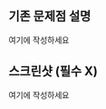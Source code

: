 <!-- 🔥 다음 양식으로 제목을 작성해주세요 : Refactor: OO기능 개선 -->
<!-- "여기에 작성하세요" 는 지우고 작성하세요 🙏🏻 -->

## 기존 문제점 설명
<!-- 어떤 문제가 있었는지 자세히 알려주세요 -->
여기에 작성하세요

## 스크린샷 (필수 X)
<!-- 글로 설명이 어렵다면 사진이나 동영상을 올려주세요 -->
여기에 작성하세요